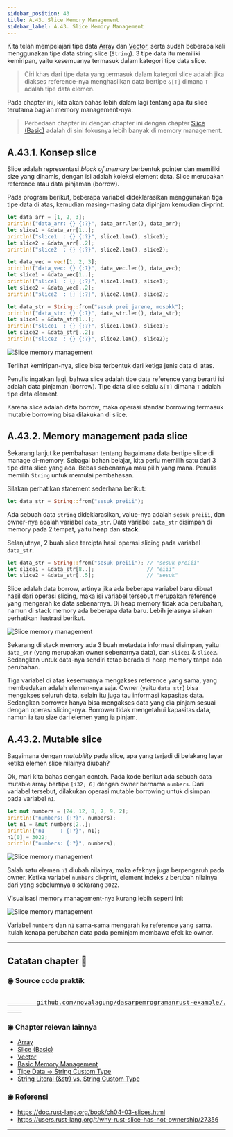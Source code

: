 ```yaml
---
sidebar_position: 43
title: A.43. Slice Memory Management
sidebar_label: A.43. Slice Memory Management
---
```


Kita telah mempelajari tipe data [Array](/basic/array) dan [Vector](/basic/vector), serta sudah beberapa kali menggunakan tipe data string slice (`String`). 3 tipe data itu memiliki kemiripan, yaitu kesemuanya termasuk dalam kategori tipe data slice.

> Ciri khas dari tipe data yang termasuk dalam kategori slice adalah jika diakses reference-nya menghasilkan data bertipe `&[T]` dimana `T` adalah tipe data elemen.

Pada chapter ini, kita akan bahas lebih dalam lagi tentang apa itu slice terutama bagian memory management-nya.

> Perbedaan chapter ini dengan chapter ini dengan chapter [Slice (Basic)](/basic/slice) adalah di sini fokusnya lebih banyak di memory management.

## A.43.1. Konsep slice

Slice adalah representasi *block of memory* berbentuk pointer dan memiliki size yang dinamis, dengan isi adalah koleksi element data. Slice merupakan reference atau data pinjaman (borrow).

Pada program berikut, beberapa variabel dideklarasikan menggunakan tiga tipe data di atas, kemudian masing-masing data dipinjam kemudian di-print.

```rust
let data_arr = [1, 2, 3];
println!("data_arr: {} {:?}", data_arr.len(), data_arr);
let slice1 = &data_arr[1..];
println!("slice1  : {} {:?}", slice1.len(), slice1);
let slice2 = &data_arr[..2];
println!("slice2  : {} {:?}", slice2.len(), slice2);

let data_vec = vec![1, 2, 3];
println!("data_vec: {} {:?}", data_vec.len(), data_vec);
let slice1 = &data_vec[1..];
println!("slice1  : {} {:?}", slice1.len(), slice1);
let slice2 = &data_vec[..2];
println!("slice2  : {} {:?}", slice2.len(), slice2);

let data_str = String::from("sesuk prei jarene, mosokk");
println!("data_str: {} {:?}", data_str.len(), data_str);
let slice1 = &data_str[1..];
println!("slice1  : {} {:?}", slice1.len(), slice1);
let slice2 = &data_str[..2];
println!("slice2  : {} {:?}", slice2.len(), slice2);
```

![Slice memory management](img/slice-memory-management-1.png)

Terlihat kemiripan-nya, slice bisa terbentuk dari ketiga jenis data di atas.

Penulis ingatkan lagi, bahwa slice adalah tipe data reference yang berarti isi adalah data pinjaman (borrow). Tipe data slice selalu `&[T]` dimana `T` adalah tipe data element.

Karena slice adalah data borrow, maka operasi standar borrowing termasuk mutable borrowing bisa dilakukan di slice.

## A.43.2. Memory management pada slice

Sekarang lanjut ke pembahasan tentang bagaimana data bertipe slice di manage di-memory. Sebagai bahan belajar, kita perlu memilih satu dari 3 tipe data slice yang ada. Bebas sebenarnya mau pilih yang mana. Penulis memilih `String` untuk memulai pembahasan.

Silakan perhatikan statement sederhana berikut:

```rust
let data_str = String::from("sesuk preiii");
```

Ada sebuah data `String` dideklarasikan, value-nya adalah `sesuk preiii`, dan owner-nya adalah variabel `data_str`. Data variabel `data_str` disimpan di memory pada 2 tempat, yaitu **heap** dan **stack**.

Selanjutnya, 2 buah slice tercipta hasil operasi slicing pada variabel `data_str`.

```rust
let data_str = String::from("sesuk preiii"); // "sesuk preiii"
let slice1 = &data_str[8..];                 // "eiii"
let slice2 = &data_str[..5];                 // "sesuk"
```

Slice adalah data borrow, artinya jika ada beberapa variabel baru dibuat hasil dari operasi slicing, maka isi variabel tersebut merupakan reference yang mengarah ke data sebenarnya. Di heap memory tidak ada perubahan, namun di stack memory ada beberapa data baru. Lebih jelasnya silakan perhatikan ilustrasi berikut.

![Slice memory management](img/slice-memory-management-2.png)

Sekarang di stack memory ada 3 buah metadata informasi disimpan, yaitu `data_str` (yang merupakan owner sebenarnya data), dan `slice1` & `slice2`. Sedangkan untuk data-nya sendiri tetap berada di heap memory tanpa ada perubahan.

Tiga variabel di atas kesemuanya mengakses reference yang sama, yang membedakan adalah elemen-nya saja. Owner (yaitu `data_str`) bisa mengakses seluruh data, selain itu juga tau informasi kapasitas data. Sedangkan borrower hanya bisa mengakses data yang dia pinjam sesuai dengan operasi slicing-nya. Borrower tidak mengetahui kapasitas data, namun ia tau size dari elemen yang ia pinjam.

## A.43.2. Mutable slice

Bagaimana dengan *mutability* pada slice, apa yang terjadi di belakang layar ketika elemen slice nilainya diubah?

Ok, mari kita bahas dengan contoh. Pada kode berikut ada sebuah data mutable array bertipe `[i32; 6]` dengan owner bernama `numbers`. Dari variabel tersebut, dilakukan operasi mutable borrowing untuk disimpan pada variabel `n1`.

```rust
let mut numbers = [24, 12, 8, 7, 9, 2];
println!("numbers: {:?}", numbers);
let n1 = &mut numbers[2..];
println!("n1     : {:?}", n1);
n1[0] = 3022;
println!("numbers: {:?}", numbers);
```

![Slice memory management](img/slice-memory-management-3.png)

Salah satu elemen `n1` diubah nilainya, maka efeknya juga berpengaruh pada owner. Ketika variabel `numbers` di-print, element indeks `2` berubah nilainya dari yang sebelumnya `8` sekarang `3022`.

Visualisasi memory management-nya kurang lebih seperti ini:

![Slice memory management](img/slice-memory-management-4.png)

Variabel `numbers` dan `n1` sama-sama mengarah ke reference yang sama. Itulah kenapa perubahan data pada peminjam membawa efek ke owner.

---

## Catatan chapter 📑

### ◉ Source code praktik

<pre>
    <a href="https://github.com/novalagung/dasarpemrogramanrust-example/tree/master/slice_memory_management">
        github.com/novalagung/dasarpemrogramanrust-example/../slice_memory_management
    </a>
</pre>

### ◉ Chapter relevan lainnya

- [Array](/basic/array)
- [Slice (Basic)](/basic/slice)
- [Vector](/basic/vector)
- [Basic Memory Management](/basic/basic-memory-management)
- [Tipe Data → String Custom Type](/basic/tipe-data-custom-type-string-slice)
- [String Literal (&str) vs. String Custom Type](/basic/string-slice-vs-string-literal)

### ◉ Referensi

- https://doc.rust-lang.org/book/ch04-03-slices.html
- https://users.rust-lang.org/t/why-rust-slice-has-not-ownership/27356

---
